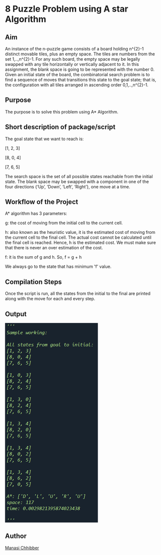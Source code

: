 # 8 Puzzle Problem using A star Algorithm

## Aim

An instance of the n-puzzle game consists of a board holding n^{2}-1 distinct movable tiles, plus an empty space. The tiles are numbers from the set 1,..,n^{2}-1. For any such board, the empty space may be legally swapped with any tile horizontally or vertically adjacent to it. In this assignment, the blank space is going to be represented with the number 0. Given an initial state of the board, the combinatorial search problem is to find a sequence of moves that transitions this state to the goal state; that is, the configuration with all tiles arranged in ascending order 0,1,..,n^{2}-1.

## Purpose

The purpose is to solve this problem using A\* Algorithm.

## Short description of package/script

The goal state that we want to reach is:

[1, 2, 3]

[8, 0, 4]

[7, 6, 5]

The search space is the set of all possible states reachable from the initial state. The blank space may be swapped with a component in one of the four directions {‘Up’, ‘Down’, ‘Left’, ‘Right’}, one move at a time.

## Workflow of the Project

A\* algorithm has 3 parameters:

g: the cost of moving from the initial cell to the current cell.

h: also known as the heuristic value, it is the estimated cost of moving from the current cell to the final cell. The actual
cost cannot be calculated until the final cell is reached. Hence, h is the estimated cost. We must make sure that there is
never an over estimation of the cost.

f: it is the sum of g and h. So, f = g + h

We always go to the state that has minimum 'f' value.

## Compilation Steps

Once the script is run, all the states from the initial to the final are printed along with the move for each and every step.

## Output

<img src="../8 Puzzle Problem using A star Algorithm/Images/ss.png">

## Author

[Manasi Chhibber](https://github.com/Manasi2001)
